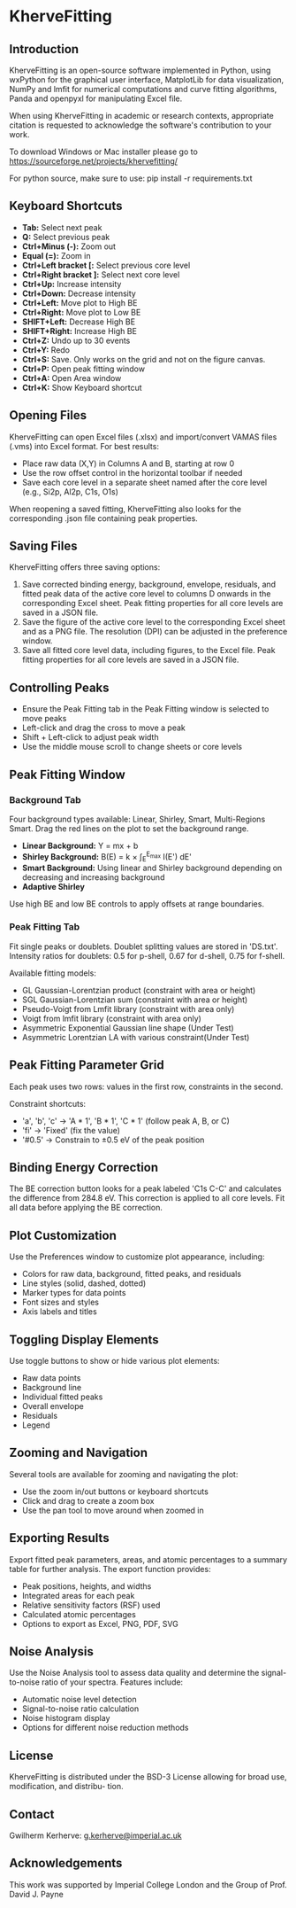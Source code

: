 # KherveFitting

## Introduction

KherveFitting is an open-source software implemented in Python, using wxPython for the graphical user interface,
MatplotLib for data visualization, NumPy and lmfit for numerical computations and curve fitting algorithms, Panda 
and openpyxl for manipulating Excel file. 

When using KherveFitting in academic or research contexts, appropriate citation is requested  to acknowledge the 
software's contribution to your work.

To download Windows or Mac installer please  go to https://sourceforge.net/projects/khervefitting/



For python source, make sure to use:  pip install -r requirements.txt

## Keyboard Shortcuts

- **Tab:** Select next peak
- **Q:** Select previous peak
- **Ctrl+Minus (-):** Zoom out
- **Equal (=):** Zoom in
- **Ctrl+Left bracket [:** Select previous core level
- **Ctrl+Right bracket ]:** Select next core level
- **Ctrl+Up:** Increase intensity
- **Ctrl+Down:** Decrease intensity
- **Ctrl+Left:** Move plot to High BE
- **Ctrl+Right:** Move plot to Low BE
- **SHIFT+Left:** Decrease High BE
- **SHIFT+Right:** Increase High BE
- **Ctrl+Z:** Undo up to 30 events
- **Ctrl+Y:** Redo
- **Ctrl+S:** Save. Only works on the grid and not on the figure canvas.
- **Ctrl+P:** Open peak fitting window
- **Ctrl+A:** Open Area window
- **Ctrl+K:** Show Keyboard shortcut

## Opening Files

KherveFitting can open Excel files (.xlsx) and import/convert VAMAS files (.vms) into Excel format. For best results:

- Place raw data (X,Y) in Columns A and B, starting at row 0
- Use the row offset control in the horizontal toolbar if needed
- Save each core level in a separate sheet named after the core level (e.g., Si2p, Al2p, C1s, O1s)

When reopening a saved fitting, KherveFitting also looks for the corresponding .json file containing peak properties.

## Saving Files

KherveFitting offers three saving options:

1. Save corrected binding energy, background, envelope, residuals, and fitted peak data of the active core level to columns D onwards in the corresponding Excel sheet. Peak fitting properties for all core levels are saved in a JSON file.
2. Save the figure of the active core level to the corresponding Excel sheet and as a PNG file. The resolution (DPI) can be adjusted in the preference window.
3. Save all fitted core level data, including figures, to the Excel file. Peak fitting properties for all core levels are saved in a JSON file.

## Controlling Peaks

- Ensure the Peak Fitting tab in the Peak Fitting window is selected to move peaks
- Left-click and drag the cross to move a peak
- Shift + Left-click to adjust peak width
- Use the middle mouse scroll to change sheets or core levels

## Peak Fitting Window

### Background Tab

Four background types available: Linear, Shirley, Smart, Multi-Regions Smart. Drag the red lines on the plot to set the 
background range.

- **Linear Background:** Y = mx + b
- **Shirley Background:** B(E) = k × ∫<sub>E</sub><sup>E<sub>max</sub></sup> I(E') dE'
- **Smart Background:** Using linear and Shirley background depending on decreasing and increasing background
- **Adaptive Shirley**


Use high BE and low BE controls to apply offsets at range boundaries.

### Peak Fitting Tab

Fit single peaks or doublets. Doublet splitting values are stored in 'DS.txt'. Intensity ratios for doublets: 0.5 for 
p-shell, 0.67 for d-shell, 0.75 for f-shell.

Available fitting models:

- GL Gaussian-Lorentzian product (constraint with area or height)
- SGL Gaussian-Lorentzian sum (constraint with area or height)
- Pseudo-Voigt from Lmfit library (constraint with area only)
- Voigt from lmfit library (constraint with area only)
- Asymmetric Exponential Gaussian line shape (Under Test)
- Asymmetric Lorentzian LA  with various constraint(Under Test)


## Peak Fitting Parameter Grid

Each peak uses two rows: values in the first row, constraints in the second.

Constraint shortcuts:
- 'a', 'b', 'c' → 'A * 1', 'B * 1', 'C * 1' (follow peak A, B, or C)
- 'fi' → 'Fixed' (fix the value)
- '#0.5' → Constrain to ±0.5 eV of the peak position

## Binding Energy Correction

The BE correction button looks for a peak labeled 'C1s C-C' and calculates the difference from 284.8 eV. This 
correction is applied to all core levels. Fit all data before applying the BE correction.

## Plot Customization

Use the Preferences window to customize plot appearance, including:
- Colors for raw data, background, fitted peaks, and residuals
- Line styles (solid, dashed, dotted)
- Marker types for data points
- Font sizes and styles
- Axis labels and titles

## Toggling Display Elements

Use toggle buttons to show or hide various plot elements:
- Raw data points
- Background line
- Individual fitted peaks
- Overall envelope
- Residuals
- Legend

## Zooming and Navigation

Several tools are available for zooming and navigating the plot:
- Use the zoom in/out buttons or keyboard shortcuts
- Click and drag to create a zoom box
- Use the pan tool to move around when zoomed in

## Exporting Results

Export fitted peak parameters, areas, and atomic percentages to a summary table for further analysis. The export function provides:
- Peak positions, heights, and widths
- Integrated areas for each peak
- Relative sensitivity factors (RSF) used
- Calculated atomic percentages
- Options to export as Excel, PNG, PDF, SVG

## Noise Analysis

Use the Noise Analysis tool to assess data quality and determine the signal-to-noise ratio of your spectra. Features include:
- Automatic noise level detection
- Signal-to-noise ratio calculation
- Noise histogram display
- Options for different noise reduction methods

## License

KherveFitting is distributed under the BSD-3 License allowing for broad use, modification, and distribu-
tion.

## Contact

Gwilherm Kerherve: g.kerherve@imperial.ac.uk

## Acknowledgements

This work was supported by Imperial College London and the Group of Prof. David J. Payne